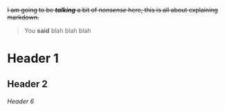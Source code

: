 ~~I am going to be **_talking_** a bit of _nonsense_ here, this is all about explaining markdown.~~

> You **said** blah blah blah

# Header 1

## Header 2

###### Header 6
